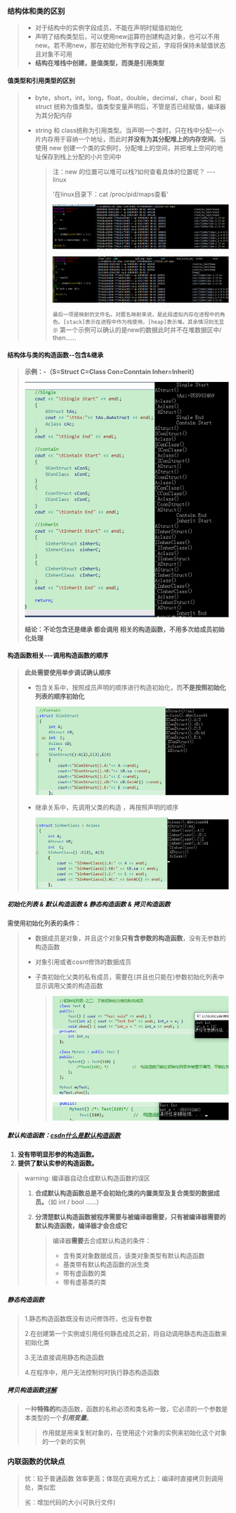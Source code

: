 



### 结构体和类的区别

> + 对于结构中的实例字段成员，不能在声明时赋值初始化
> + 声明了结构类型后，可以使用new运算符创建构造对象，也可以不用new。若不用new，那在初始化所有字段之前，字段将保持未赋值状态且对象不可用  
> + **结构在堆栈中创建，是值类型，而类是引用类型** 

#### 	值类型和引用类型的区别

> + byte，short，int，long，float，double，decimal，char，bool 和 struct 统称为值类型。值类型变量声明后，不管是否已经赋值，编译器为其分配内存
>
> + string 和 class统称为引用类型。当声明一个类时，只在栈中分配一小片内存用于容纳一个地址，而此时**并没有为其分配堆上的内存空间**。当使用 new 创建一个类的实例时，分配堆上的空间，并把堆上空间的地址保存到栈上分配的小片空间中
>
>   > 注：new 的位置可以堆可以栈?如何查看具体的位置呢？ --- linux
>   >
>   > '在linux目录下：cat /proc/pid/maps查看'
>   >
>   > ![alt ](..\Code\9_image\0327New保存的位置栈.png)
>   >
>   > 
>   >
>   > ![alt](..\Code\9_image\New保存的位置.png)
>   >
>   > ```最后一项是映射的文件名。对匿名映射来说，是此段虚拟内存在进程中的角色。[stack]表示在进程中作为栈使用，[heap]表示堆。其余情况则无显示```  第一个示例可以确认的是new的数据此时并不在堆数据区中/ then……





#### 结构体与类的构造函数--包含&继承

> **示例：-（S=Struct   C=Class  Con=Conntain  Inher=Inherit）**
>
> ![alt 构造函数](..\Code\9_image\运行结果.png  "示例：s表示struct/c表示class")
>
> **结论：不论包含还是继承 都会调用 相关的构造函数，不用多次给成员初始化处理**







#### 构造函数相关---调用构造函数的顺序

> **此处需要使用单步调试确认顺序**
>
> + 包含关系中，按照成员声明的顺序进行构造初始化，而**不是按照初始化列表的顺序初始化**
>
>   ![0331构造_包含](..\Code\9_image\0331构造_包含.png)
>
> + 继承关系中，先调用父类的构造  ，再按照声明的顺序
>
>   ![0331构造_包含](..\Code\9_image\0331构造_继承.png)



##### 初始化列表 & 默认构造函数 & 静态构造函数  & 拷贝构造函数

需使用初始化列表的条件：

> + 数据成员是对象，并且这个对象**只有含参数的构造函数**，没有无参数的构造函数
>
> + 对象引用或者cosnt修饰的数据成员
>
> + 子类初始化父类的私有成员，需要在(并且也只能在)参数初始化列表中显示调用父类的构造函数
>
>   > ![初始化列表三](..\Code\9_image\初始化列表三.png "不能在构造函数内部被显示调用.  否则Test对象的生命周期只在{}内")
>   >
>   > ![初始化列表三_比较](..\Code\9_image\初始化列表三_比较.png)

#####  默认构造函数：[csdn什么是默认构造函数](https://blog.csdn.net/bear_n/article/details/72798301)

1. **没有带明显形参的构造函数。**
2. **提供了默认实参的构造函数。**

> warning: 编译器自动合成默认构造函数的误区
>
> 1. **合成默认构造函数总是不会初始化类的内置类型及复合类型的数据成员。**（如 int / bool ……）
>
> 2. **分清楚默认构造函数被程序需要与被编译器需要，只有被编译器需要的默认构造函数，编译器才会合成它**
>
>    > 编译器**需要**去合成默认构造的条件：
>    >
>    > + 含有类对象数据成员，该类对象类型有默认构造函数
>    > + 基类带有默认构造函数的派生类
>    > + 带有虚函数的类
>    > + 带有虚基类的类

##### 静态构造函数

> 1.静态构造函数既没有访问修饰符，也没有参数
>
> 2.在创建第一个实例或引用任何静态成员之前，将自动调用静态构造函数来初始化类
>
> 3.无法直接调用静态构造函数
>
> 4.在程序中，用户无法控制何时执行静态构造函数

##### 拷贝构造函数[详解](<https://www.cnblogs.com/alantu2018/p/8459250.html>)

> 一种**特殊的**构造函数，函数的名称必须和类名称一致，它必须的一个参数是本类型的一个***引用变量***。
>
> >  作用就是用来复制对象的，在使用这个对象的实例来初始化这个对象的一个新的实例





### 内联函数的优缺点

> 优：较于普通函数 效率更高；体现在调用方式上：编译时直接拷贝到调用处，类似宏
>
> 劣：增加代码的大小(可执行文件)







##### 